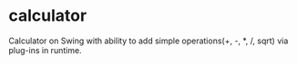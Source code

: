 # calculator
Calculator on Swing with ability to add simple operations(+, -, *, /, sqrt) via plug-ins in runtime.
